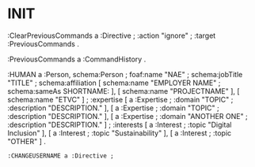 # INIT

:ClearPreviousCommands a :Directive ;
    :action "ignore" ;
    :target :PreviousCommands .

:PreviousCommands a :CommandHistory .

:HUMAN a :Person, schema:Person ;
    foaf:name "NAE" ;
    schema:jobTitle "TITLE" ;
    schema:affiliation [
        schema:name "EMPLOYER NAME" ;
        schema:sameAs SHORTNAME:
    ], [
        schema:name "PROJECTNAME" 
    ], [
        schema:name "ETVC"
    ] ;
    :expertise [
        a :Expertise ;
        :domain "TOPIC" ;
        :description "DESCRIPTION."
    ], [
        a :Expertise ;
        :domain "TOPIC" ;
        :description "DESCRIPTION."
    ], [
        a :Expertise ;
        :domain "ANOTHER ONE" ;
        :description "DESCRIPTION."
    ] ;
    :interests [
        a :Interest ;
        :topic "Digital Inclusion"
    ], [
        a :Interest ;
        :topic "Sustainability"
    ], [
        a :Interest ;
        :topic "OTHER"
    ] .

    :CHANGEUSERNAME a :Directive ;

